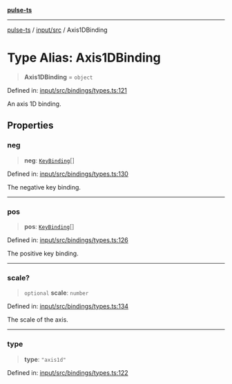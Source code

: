 [**pulse-ts**](../../../README.md)

***

[pulse-ts](../../../README.md) / [input/src](../README.md) / Axis1DBinding

# Type Alias: Axis1DBinding

> **Axis1DBinding** = `object`

Defined in: [input/src/bindings/types.ts:121](https://github.com/jlehett/pulse-ts/blob/95f7e0ab0aafbcd2aad691251c554317b3dfe19c/packages/input/src/bindings/types.ts#L121)

An axis 1D binding.

## Properties

### neg

> **neg**: [`KeyBinding`](KeyBinding.md)[]

Defined in: [input/src/bindings/types.ts:130](https://github.com/jlehett/pulse-ts/blob/95f7e0ab0aafbcd2aad691251c554317b3dfe19c/packages/input/src/bindings/types.ts#L130)

The negative key binding.

***

### pos

> **pos**: [`KeyBinding`](KeyBinding.md)[]

Defined in: [input/src/bindings/types.ts:126](https://github.com/jlehett/pulse-ts/blob/95f7e0ab0aafbcd2aad691251c554317b3dfe19c/packages/input/src/bindings/types.ts#L126)

The positive key binding.

***

### scale?

> `optional` **scale**: `number`

Defined in: [input/src/bindings/types.ts:134](https://github.com/jlehett/pulse-ts/blob/95f7e0ab0aafbcd2aad691251c554317b3dfe19c/packages/input/src/bindings/types.ts#L134)

The scale of the axis.

***

### type

> **type**: `"axis1d"`

Defined in: [input/src/bindings/types.ts:122](https://github.com/jlehett/pulse-ts/blob/95f7e0ab0aafbcd2aad691251c554317b3dfe19c/packages/input/src/bindings/types.ts#L122)
